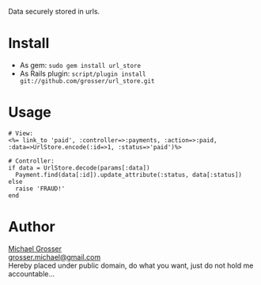 Data securely stored in urls.

Install
=======
 - As gem: ` sudo gem install url_store `
 - As Rails plugin: ` script/plugin install git://github.com/grosser/url_store.git `


Usage
=====
    # View:
    <%= link_to 'paid', :controller=>:payments, :action=>:paid, :data=>UrlStore.encode(:id=>1, :status=>'paid')%>

    # Controller:
    if data = UrlStore.decode(params[:data])
      Payment.find(data[:id]).update_attribute(:status, data[:status])
    else
      raise 'FRAUD!'
    end

Author
=======
[Michael Grosser](http://pragmatig.wordpress.com)  
grosser.michael@gmail.com  
Hereby placed under public domain, do what you want, just do not hold me accountable...